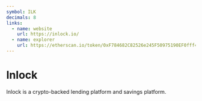 ```yaml
---
symbol: ILK
decimals: 8
links:
  - name: website
    url: https://inlock.io/
  - name: explorer
    url: https://etherscan.io/token/0xF784682C82526e245F50975190EF0fff4E4fC077
---
```


# Inlock

Inlock is a crypto-backed lending platform and savings platform.

